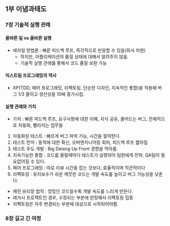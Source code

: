 
## 1부 이념과태도
  
### 7장 기술적 실행 관례

#### 올바른 일 vs 올바른 실행
- 애자일 방법론 : 빠른 피드백 루프, 즉각적으로 반응할 수 있음(회사 차원)
  - 하지만, 어플리케이션의 품질 상태에 대해서 알려주지 않음.
  - 기술적 실행 관례를 통해서 코드 품질 보완 가능 

#### 익스트림 프로그래밍의 역사
- XP(TDD, 페어 프로그래밍, 리펙토링, 단순한 디자인, 지속적인 통합)을 적용해 버그 1/3 줄이고 생산성을 10배 증가시킴. 

#### 실행 관례와 가치
- 가치 : 빠른 피드백 루프, 요구사항에 대한 이해, 지식 공유, 줄어드는 버그, 전체적으로 자동화, 빨라지는 업무들

1. 자동화된 테스트 : 빠르게 버그 파악 가능, 시간을 절약한다.
2. 테스트 먼저 : 동작에 대한 확신, 오버엔지니어링 회피, 피드백 루프 짧아짐
3. 테스트 주도 개발 : Big Deisng Up Front 경향을 막아줌. 
4. 지속가능한 통합 : 코드를 올릴때마다 테스트가 실행되어 팀원에게 전파. QA팀이 필요없어질 수 있다.
5. 페어 프로그래밍 : 따로 리뷰 시간을 잡는 것보다, 효율적이며 직관적이다
6. 리펙토링 : 유지보수가 쉬운 깨끗한 코드는 개발 속도를 높이고 버그 가능성을 낮춘다.
 - 깨진 유리창 법칙 : 엉밍인 코드일수록 개발 속도를 느리게 만든다.
 - 레거시 프로젝트인 경우, 수정되는 부분에 한정해서 리팩토링 집중
 - 리팩토링은 자주 변경되는 부분에 대상으로 시작되어야함. 

### 8장 길고 긴 여정

